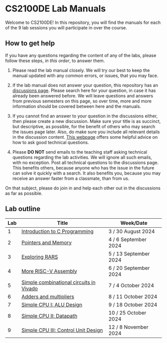 # CS2100DE Lab Manuals

Welcome to CS2100DE! In this repository, you will find the manuals for each of the 9 lab sessions you will participate in over the course. 

## How to get help

If you have any questions regarding the content of any of the labs, please follow these steps, *in this order*, to answer them.  

1. Please read the lab manual closely. We will try our best to keep the manual updated with any common errors, or issues, that you may face. 

2. If the lab manual does not answer your question, this repository has an [discussions page](https://github.com/cs2100de/lab-manuals/discussions). Please search here for your question, in case it has already been answered before. We will leave questions and answers from previous semesters on this page, so over time, more and more information should be covered between here and the manuals. 

3. If you cannot find an answer to your question in the discussions either, then please create a new discussion. Make sure your title is as succinct, but descriptive, as possible, for the benefit of others who may search the issues page later. Also, do make sure you include all relevant details in the discussion content. [This webpage](https://www.freecodecamp.org/news/how-to-ask-good-technical-questions/) offers some helpful advice on how to ask good technical questions. 

4. Please **DO NOT** send emails to the teaching staff asking technical questions regarding the lab activities. We will ignore all such emails, with no exception. Post all technical questions to the discussions page. This benefits others, because anyone who has the issue in the future can solve it quickly with a search. It also benefits you, because you may receive an answer faster from a classmate, than from us. 

On that subject, please do join in and help each other out in the discussions as far as possible. 


## Lab outline

|Lab|Title				   								|Week/Date				|
|---|---------------------------------------------------|-----------------------|
|1	|[Introduction to C Programming](lab1.md)			|3 / 30 August 2024		|
|2	|[Pointers and Memory](lab2.md)						|4 / 6 September 2024	|
|3	|[Exploring RARS](lab3.md)							|5 / 13 September 2024	|
|4 	|[More RISC-V Assembly](lab4.md)					|6 / 20 September 2024	|
|5	|[Simple combinational circuits in Vivado](lab5.md)	|7 / 4 October 2024		|
|6	|[Adders and multipliers](lab6.md)					|8 / 11 October 2024	|
|7	|[Simple CPU I: ALU Design](lab7.md)				|9 / 18 October 2024	|
|8	|[Simple CPU II: Datapath](lab8.md)					|10 / 25 October 2024	|
|9	|[Simple CPU III: Control Unit Design](lab9.md)		|12 / 8 November 2024	|